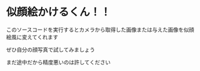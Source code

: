 # 似顔絵かけるくん！！

このソースコードを実行するとカメラから取得した画像または与えた画像を似顔絵風に変えてくれます

ぜひ自分の顔写真で試してみましょう

まだ途中だから精度悪いのは許してください

